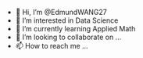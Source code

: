 - 👋 Hi, I’m @EdmundWANG27
- 👀 I’m interested in Data Science
- 🌱 I’m currently learning Applied Math
- 💞️ I’m looking to collaborate on ...
- 📫 How to reach me ...

<!---
EdmundWANG27/EdmundWANG27 is a ✨ special ✨ repository because its `README.md` (this file) appears on your GitHub profile.
You can click the Preview link to take a look at your changes.
--->
